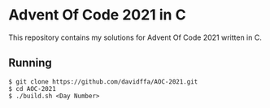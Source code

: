 # Advent Of Code 2021 in C

This repository contains my solutions for Advent Of Code 2021 written in C.

## Running
```console
$ git clone https://github.com/davidffa/AOC-2021.git
$ cd AOC-2021
$ ./build.sh <Day Number>
```